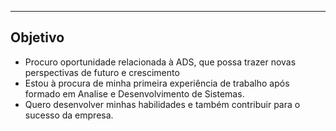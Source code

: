  

---

## Objetivo 

- Procuro oportunidade relacionada à ADS, que possa trazer novas perspectivas de futuro e crescimento
- Estou à procura de minha primeira experiência de trabalho após formado em Analise e Desenvolvimento de Sistemas.
- Quero desenvolver minhas habilidades e também contribuir para o sucesso da empresa.
